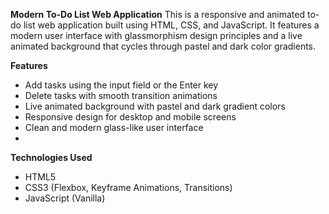  **Modern To-Do List Web Application**
This is a responsive and animated to-do list web application built using HTML, CSS, and JavaScript. It features a modern user interface with glassmorphism design principles and a live animated background that cycles through pastel and dark color gradients.

 **Features**
- Add tasks using the input field or the Enter key
- Delete tasks with smooth transition animations
- Live animated background with pastel and dark gradient colors
- Responsive design for desktop and mobile screens
- Clean and modern glass-like user interface
- 
 **Technologies Used**
- HTML5
- CSS3 (Flexbox, Keyframe Animations, Transitions)
- JavaScript (Vanilla)


